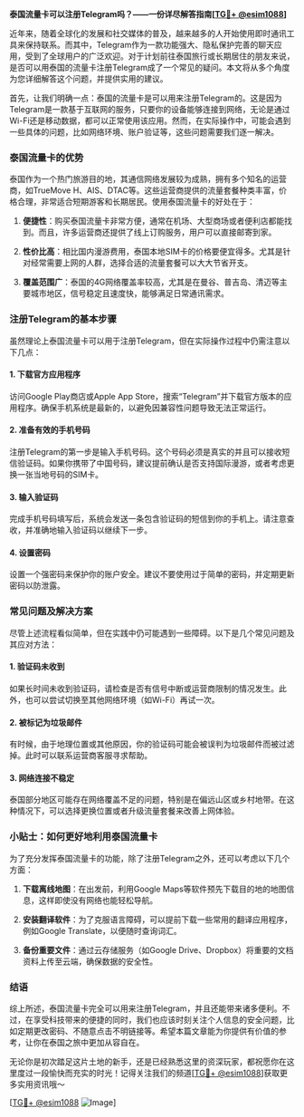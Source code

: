 **泰国流量卡可以注册Telegram吗？——一份详尽解答指南[[TG💪+ @esim1088](https://t.me/s/esim1088)]**

近年来，随着全球化的发展和社交媒体的普及，越来越多的人开始使用即时通讯工具来保持联系。而其中，Telegram作为一款功能强大、隐私保护完善的聊天应用，受到了全球用户的广泛欢迎。对于计划前往泰国旅行或长期居住的朋友来说，是否可以用泰国的流量卡注册Telegram成了一个常见的疑问。本文将从多个角度为您详细解答这个问题，并提供实用的建议。

首先，让我们明确一点：泰国的流量卡是可以用来注册Telegram的。这是因为Telegram是一款基于互联网的服务，只要你的设备能够连接到网络，无论是通过Wi-Fi还是移动数据，都可以正常使用该应用。然而，在实际操作中，可能会遇到一些具体的问题，比如网络环境、账户验证等，这些问题需要我们逐一解决。

### 泰国流量卡的优势

泰国作为一个热门旅游目的地，其通信网络发展较为成熟，拥有多个知名的运营商，如TrueMove H、AIS、DTAC等。这些运营商提供的流量套餐种类丰富，价格合理，非常适合短期游客和长期居民。使用泰国流量卡的好处在于：

1. **便捷性**：购买泰国流量卡非常方便，通常在机场、大型商场或者便利店都能找到。而且，许多运营商还提供了线上订购服务，用户可以直接邮寄到家。
   
2. **性价比高**：相比国内漫游费用，泰国本地SIM卡的价格要便宜得多。尤其是针对经常需要上网的人群，选择合适的流量套餐可以大大节省开支。

3. **覆盖范围广**：泰国的4G网络覆盖率较高，尤其是在曼谷、普吉岛、清迈等主要城市地区，信号稳定且速度快，能够满足日常通讯需求。

### 注册Telegram的基本步骤

虽然理论上泰国流量卡可以用于注册Telegram，但在实际操作过程中仍需注意以下几点：

#### 1. 下载官方应用程序
访问Google Play商店或Apple App Store，搜索“Telegram”并下载官方版本的应用程序。确保手机系统是最新的，以避免因兼容性问题导致无法正常运行。

#### 2. 准备有效的手机号码
注册Telegram的第一步是输入手机号码。这个号码必须是真实的并且可以接收短信验证码。如果你携带了中国号码，建议提前确认是否支持国际漫游，或者考虑更换一张当地号码的SIM卡。

#### 3. 输入验证码
完成手机号码填写后，系统会发送一条包含验证码的短信到你的手机上。请注意查收，并准确地输入验证码以继续下一步。

#### 4. 设置密码
设置一个强密码来保护你的账户安全。建议不要使用过于简单的密码，并定期更新密码以防泄露。

### 常见问题及解决方案

尽管上述流程看似简单，但在实践中仍可能遇到一些障碍。以下是几个常见问题及其应对方法：

#### 1. 验证码未收到
如果长时间未收到验证码，请检查是否有信号中断或运营商限制的情况发生。此外，也可以尝试切换至其他网络环境（如Wi-Fi）再试一次。

#### 2. 被标记为垃圾邮件
有时候，由于地理位置或其他原因，你的验证码可能会被误判为垃圾邮件而被过滤掉。此时可以联系运营商客服寻求帮助。

#### 3. 网络连接不稳定
泰国部分地区可能存在网络覆盖不足的问题，特别是在偏远山区或乡村地带。在这种情况下，可以选择更换位置或者升级流量套餐来改善上网体验。

### 小贴士：如何更好地利用泰国流量卡

为了充分发挥泰国流量卡的功能，除了注册Telegram之外，还可以考虑以下几个方面：

1. **下载离线地图**：在出发前，利用Google Maps等软件预先下载目的地的地图信息，这样即使没有网络也能轻松导航。
   
2. **安装翻译软件**：为了克服语言障碍，可以提前下载一些常用的翻译应用程序，例如Google Translate，以便随时查询词汇。

3. **备份重要文件**：通过云存储服务（如Google Drive、Dropbox）将重要的文档资料上传至云端，确保数据的安全性。

### 结语

综上所述，泰国流量卡完全可以用来注册Telegram，并且还能带来诸多便利。不过，在享受科技带来的便捷的同时，我们也应该时刻关注个人信息的安全问题，比如定期更改密码、不随意点击不明链接等。希望本篇文章能为你提供有价值的参考，让你在泰国之旅中更加从容自在。

无论你是初次踏足这片土地的新手，还是已经熟悉这里的资深玩家，都祝愿你在这里度过一段愉快而充实的时光！记得关注我们的频道[[TG💪+ @esim1088](https://t.me/s/esim1088)]获取更多实用资讯哦～

[[TG💪+ @esim1088](https://t.me/s/esim1088) ![Image](https://i.postimg.cc/4NQfJmqS/Snipaste-2025-05-13-00-14-12.png)]